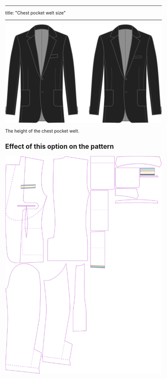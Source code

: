 - - -
title: "Chest pocket welt size"
- - -

![Chest pocket welt size](chestpocketweltsize.svg)

The height of the chest pocket welt.

## Effect of this option on the pattern

![This image shows the effect of this option by superimposing several variants that have a different value for this option](jaeger_chestpocketweltsize_sample.svg "Effect of this option on the pattern")
